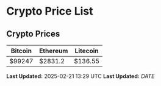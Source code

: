 # Crypto Price List

## Crypto Prices
| Bitcoin | Ethereum | Litecoin |
| ------- | -------- | -------- |
| $99247 | $2831.2 | $136.55 |
**Last Updated:** 2025-02-21 13:29 UTC
**Last Updated:** $DATE$
